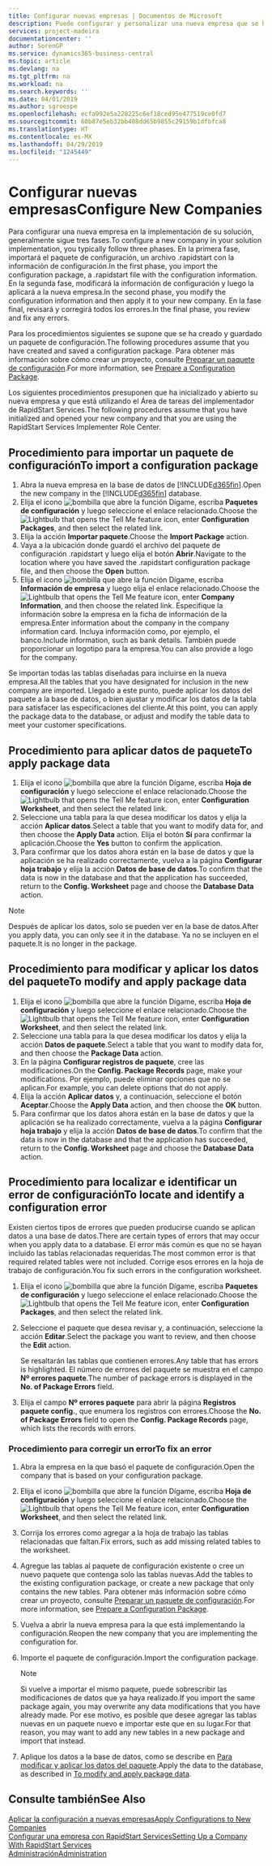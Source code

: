```yaml
---
title: Configurar nuevas empresas | Documentos de Microsoft
description: Puede configurar y personalizar una nueva empresa que se haya creado. Para ajustar la implementación, procederá en tres fases para completar la configuración.
services: project-madeira
documentationcenter: ''
author: SorenGP
ms.service: dynamics365-business-central
ms.topic: article
ms.devlang: na
ms.tgt_pltfrm: na
ms.workload: na
ms.search.keywords: ''
ms.date: 04/01/2019
ms.author: sgroespe
ms.openlocfilehash: ecfa992e5a228225c6ef18ced95e477519ce0fd7
ms.sourcegitcommit: 60b87e5eb32bb408dd65b9855c29159b1dfbfca8
ms.translationtype: HT
ms.contentlocale: es-MX
ms.lasthandoff: 04/29/2019
ms.locfileid: "1245449"
---
```

# <a name="configure-new-companies"></a><span data-ttu-id="da718-104">Configurar nuevas empresas</span><span class="sxs-lookup"><span data-stu-id="da718-104">Configure New Companies</span></span>
<span data-ttu-id="da718-105">Para configurar una nueva empresa en la implementación de su solución, generalmente sigue tres fases.</span><span class="sxs-lookup"><span data-stu-id="da718-105">To configure a new company in your solution implementation, you typically follow three phases.</span></span> <span data-ttu-id="da718-106">En la primera fase, importará el paquete de configuración, un archivo .rapidstart con la información de configuración.</span><span class="sxs-lookup"><span data-stu-id="da718-106">In the first phase, you import the configuration package, a .rapidstart file with the configuration information.</span></span> <span data-ttu-id="da718-107">En la segunda fase, modificará la información de configuración y luego la aplicará a la nueva empresa.</span><span class="sxs-lookup"><span data-stu-id="da718-107">In the second phase, you modify the configuration information and then apply it to your new company.</span></span> <span data-ttu-id="da718-108">En la fase final, revisará y corregirá todos los errores.</span><span class="sxs-lookup"><span data-stu-id="da718-108">In the final phase, you review and fix any errors.</span></span>  

<span data-ttu-id="da718-109">Para los procedimientos siguientes se supone que se ha creado y guardado un paquete de configuración.</span><span class="sxs-lookup"><span data-stu-id="da718-109">The following procedures assume that you have created and saved a configuration package.</span></span> <span data-ttu-id="da718-110">Para obtener más información sobre cómo crear un proyecto, consulte [Preparar un paquete de configuración](admin-how-to-prepare-a-configuration-package.md).</span><span class="sxs-lookup"><span data-stu-id="da718-110">For more information, see [Prepare a Configuration Package](admin-how-to-prepare-a-configuration-package.md).</span></span>  

<span data-ttu-id="da718-111">Los siguientes procedimientos presuponen que ha inicializado y abierto su nueva empresa y que está utilizando el Área de tareas del implementador de RapidStart Services.</span><span class="sxs-lookup"><span data-stu-id="da718-111">The following procedures assume that you have initialized and opened your new company and that you are using the RapidStart Services Implementer Role Center.</span></span>

## <a name="to-import-a-configuration-package"></a><span data-ttu-id="da718-112">Procedimiento para importar un paquete de configuración</span><span class="sxs-lookup"><span data-stu-id="da718-112">To import a configuration package</span></span>  
1. <span data-ttu-id="da718-113">Abra la nueva empresa en la base de datos de [!INCLUDE[d365fin](includes/d365fin_md.md)].</span><span class="sxs-lookup"><span data-stu-id="da718-113">Open the new company in the [!INCLUDE[d365fin](includes/d365fin_md.md)] database.</span></span>  
2. <span data-ttu-id="da718-114">Elija el icono ![bombilla que abre la función Dígame](media/ui-search/search_small.png "Dígame que desea hacer"), escriba **Paquetes de configuración** y luego seleccione el enlace relacionado.</span><span class="sxs-lookup"><span data-stu-id="da718-114">Choose the ![Lightbulb that opens the Tell Me feature](media/ui-search/search_small.png "Tell me what you want to do") icon, enter **Configuration Packages**, and then select the related link.</span></span>  
3. <span data-ttu-id="da718-115">Elija la acción **Importar paquete**.</span><span class="sxs-lookup"><span data-stu-id="da718-115">Choose the **Import Package** action.</span></span>  
4. <span data-ttu-id="da718-116">Vaya a la ubicación donde guardó el archivo del paquete de configuración .rapidstart y luego elija el botón **Abrir**.</span><span class="sxs-lookup"><span data-stu-id="da718-116">Navigate to the location where you have saved the .rapidstart configuration package file, and then choose the **Open** button.</span></span>  
5. <span data-ttu-id="da718-117">Elija el icono ![bombilla que abre la función Dígame](media/ui-search/search_small.png "Dígame que desea hacer"), escriba **Información de empresa** y luego elija el enlace relacionado.</span><span class="sxs-lookup"><span data-stu-id="da718-117">Choose the ![Lightbulb that opens the Tell Me feature](media/ui-search/search_small.png "Tell me what you want to do") icon, enter **Company Information**, and then choose the related link.</span></span> <span data-ttu-id="da718-118">Especifique la información sobre la empresa en la ficha de información de la empresa.</span><span class="sxs-lookup"><span data-stu-id="da718-118">Enter information about the company in the company information card.</span></span> <span data-ttu-id="da718-119">Incluya información como, por ejemplo, el banco.</span><span class="sxs-lookup"><span data-stu-id="da718-119">Include information, such as bank details.</span></span> <span data-ttu-id="da718-120">También puede proporcionar un logotipo para la empresa.</span><span class="sxs-lookup"><span data-stu-id="da718-120">You can also provide a logo for the company.</span></span>  

<span data-ttu-id="da718-121">Se importan todas las tablas diseñadas para incluirse en la nueva empresa.</span><span class="sxs-lookup"><span data-stu-id="da718-121">All the tables that you have designated for inclusion in the new company are imported.</span></span> <span data-ttu-id="da718-122">Llegado a este punto, puede aplicar los datos del paquete a la base de datos, o bien ajustar y modificar los datos de la tabla para satisfacer las especificaciones del cliente.</span><span class="sxs-lookup"><span data-stu-id="da718-122">At this point, you can apply the package data to the database, or adjust and modify the table data to meet your customer specifications.</span></span>  

## <a name="to-apply-package-data"></a><span data-ttu-id="da718-123">Procedimiento para aplicar datos de paquete</span><span class="sxs-lookup"><span data-stu-id="da718-123">To apply package data</span></span>  
1. <span data-ttu-id="da718-124">Elija el icono ![bombilla que abre la función Dígame](media/ui-search/search_small.png "Dígame que desea hacer"), escriba **Hoja de configuración** y luego seleccione el enlace relacionado.</span><span class="sxs-lookup"><span data-stu-id="da718-124">Choose the ![Lightbulb that opens the Tell Me feature](media/ui-search/search_small.png "Tell me what you want to do") icon, enter **Configuration Worksheet**, and then select the related link.</span></span>  
2. <span data-ttu-id="da718-125">Seleccione una tabla para la que desea modificar los datos y elija la acción **Aplicar datos**.</span><span class="sxs-lookup"><span data-stu-id="da718-125">Select a table that you want to modify data for, and then choose the **Apply Data** action.</span></span> <span data-ttu-id="da718-126">Elija el botón **Sí** para confirmar la aplicación.</span><span class="sxs-lookup"><span data-stu-id="da718-126">Choose the **Yes** button to confirm the application.</span></span>
3. <span data-ttu-id="da718-127">Para confirmar que los datos ahora están en la base de datos y que la aplicación se ha realizado correctamente, vuelva a la página **Configurar hoja trabajo** y elija la acción **Datos de base de datos**.</span><span class="sxs-lookup"><span data-stu-id="da718-127">To confirm that the data is now in the database and that the application has succeeded, return to the **Config. Worksheet** page and choose the **Database Data** action.</span></span>  

> [!NOTE]  
>  <span data-ttu-id="da718-128">Después de aplicar los datos, solo se pueden ver en la base de datos.</span><span class="sxs-lookup"><span data-stu-id="da718-128">After you apply data, you can only see it in the database.</span></span> <span data-ttu-id="da718-129">Ya no se incluyen en el paquete.</span><span class="sxs-lookup"><span data-stu-id="da718-129">It is no longer in the package.</span></span>  

## <a name="to-modify-and-apply-package-data"></a><span data-ttu-id="da718-130">Procedimiento para modificar y aplicar los datos del paquete</span><span class="sxs-lookup"><span data-stu-id="da718-130">To modify and apply package data</span></span>  
1. <span data-ttu-id="da718-131">Elija el icono ![bombilla que abre la función Dígame](media/ui-search/search_small.png "Dígame que desea hacer"), escriba **Hoja de configuración** y luego seleccione el enlace relacionado.</span><span class="sxs-lookup"><span data-stu-id="da718-131">Choose the ![Lightbulb that opens the Tell Me feature](media/ui-search/search_small.png "Tell me what you want to do") icon, enter **Configuration Worksheet**, and then select the related link.</span></span>  
2. <span data-ttu-id="da718-132">Seleccione una tabla para la que desea modificar los datos y elija la acción **Datos de paquete**.</span><span class="sxs-lookup"><span data-stu-id="da718-132">Select a table that you want to modify data for, and then choose the **Package Data** action.</span></span>  
3. <span data-ttu-id="da718-133">En la página **Configurar registros de paquete**, cree las modificaciones.</span><span class="sxs-lookup"><span data-stu-id="da718-133">On the **Config. Package Records** page, make your modifications.</span></span> <span data-ttu-id="da718-134">Por ejemplo, puede eliminar opciones que no se aplican.</span><span class="sxs-lookup"><span data-stu-id="da718-134">For example, you can delete options that do not apply.</span></span>  
4. <span data-ttu-id="da718-135">Elija la acción **Aplicar datos** y, a continuación, seleccione el botón **Aceptar**.</span><span class="sxs-lookup"><span data-stu-id="da718-135">Choose the **Apply Data** action, and then choose the **OK** button.</span></span>  
5. <span data-ttu-id="da718-136">Para confirmar que los datos ahora están en la base de datos y que la aplicación se ha realizado correctamente, vuelva a la página **Configurar hoja trabajo** y elija la acción **Datos de base de datos**.</span><span class="sxs-lookup"><span data-stu-id="da718-136">To confirm that the data is now in the database and that the application has succeeded, return to the **Config. Worksheet** page and choose the **Database Data** action.</span></span>  

## <a name="to-locate-and-identify-a-configuration-error"></a><span data-ttu-id="da718-137">Procedimiento para localizar e identificar un error de configuración</span><span class="sxs-lookup"><span data-stu-id="da718-137">To locate and identify a configuration error</span></span>  
<span data-ttu-id="da718-138">Existen ciertos tipos de errores que pueden producirse cuando se aplican datos a una base de datos.</span><span class="sxs-lookup"><span data-stu-id="da718-138">There are certain types of errors that may occur when you apply data to a database.</span></span> <span data-ttu-id="da718-139">El error más común es que no se hayan incluido las tablas relacionadas requeridas.</span><span class="sxs-lookup"><span data-stu-id="da718-139">The most common error is that required related tables were not included.</span></span> <span data-ttu-id="da718-140">Corrige esos errores en la hoja de trabajo de configuración.</span><span class="sxs-lookup"><span data-stu-id="da718-140">You fix such errors in the configuration worksheet.</span></span>

1. <span data-ttu-id="da718-141">Elija el icono ![bombilla que abre la función Dígame](media/ui-search/search_small.png "Dígame que desea hacer"), escriba **Paquetes de configuración** y luego seleccione el enlace relacionado.</span><span class="sxs-lookup"><span data-stu-id="da718-141">Choose the ![Lightbulb that opens the Tell Me feature](media/ui-search/search_small.png "Tell me what you want to do") icon, enter **Configuration Packages**, and then select the related link.</span></span>  
2. <span data-ttu-id="da718-142">Seleccione el paquete que desea revisar y, a continuación, seleccione la acción **Editar**.</span><span class="sxs-lookup"><span data-stu-id="da718-142">Select the package you want to review, and then choose the **Edit** action.</span></span>  

    <span data-ttu-id="da718-143">Se resaltarán las tablas que contienen errores.</span><span class="sxs-lookup"><span data-stu-id="da718-143">Any table that has errors is highlighted.</span></span> <span data-ttu-id="da718-144">El número de errores del paquete se muestra en el campo **Nº errores paquete**.</span><span class="sxs-lookup"><span data-stu-id="da718-144">The number of package errors is displayed in the **No. of Package Errors** field.</span></span>  

3. <span data-ttu-id="da718-145">Elija el campo **Nº errores paquete** para abrir la página **Registros paquete config.**, que enumera los registros con errores.</span><span class="sxs-lookup"><span data-stu-id="da718-145">Choose the **No. of Package Errors** field to open the **Config. Package Records** page, which lists the records with errors.</span></span>  

### <a name="to-fix-an-error"></a><span data-ttu-id="da718-146">Procedimiento para corregir un error</span><span class="sxs-lookup"><span data-stu-id="da718-146">To fix an error</span></span>  
1. <span data-ttu-id="da718-147">Abra la empresa en la que basó el paquete de configuración.</span><span class="sxs-lookup"><span data-stu-id="da718-147">Open the company that is based on your configuration package.</span></span>  
2. <span data-ttu-id="da718-148">Elija el icono ![bombilla que abre la función Dígame](media/ui-search/search_small.png "Dígame que desea hacer"), escriba **Hoja de configuración** y luego seleccione el enlace relacionado.</span><span class="sxs-lookup"><span data-stu-id="da718-148">Choose the ![Lightbulb that opens the Tell Me feature](media/ui-search/search_small.png "Tell me what you want to do") icon, enter **Configuration Worksheet**, and then select the related link.</span></span>  
3. <span data-ttu-id="da718-149">Corrija los errores como agregar a la hoja de trabajo las tablas relacionadas que faltan.</span><span class="sxs-lookup"><span data-stu-id="da718-149">Fix errors, such as add missing related tables to the worksheet.</span></span>  
4. <span data-ttu-id="da718-150">Agregue las tablas al paquete de configuración existente o cree un nuevo paquete que contenga solo las tablas nuevas.</span><span class="sxs-lookup"><span data-stu-id="da718-150">Add the tables to the existing configuration package, or create a new package that only contains the new tables.</span></span> <span data-ttu-id="da718-151">Para obtener más información sobre cómo crear un proyecto, consulte [Preparar un paquete de configuración](admin-how-to-prepare-a-configuration-package.md).</span><span class="sxs-lookup"><span data-stu-id="da718-151">For more information, see [Prepare a Configuration Package](admin-how-to-prepare-a-configuration-package.md).</span></span>  
5. <span data-ttu-id="da718-152">Vuelva a abrir la nueva empresa para la que está implementando la configuración.</span><span class="sxs-lookup"><span data-stu-id="da718-152">Reopen the new company that you are implementing the configuration for.</span></span>  
6. <span data-ttu-id="da718-153">Importe el paquete de configuración.</span><span class="sxs-lookup"><span data-stu-id="da718-153">Import the configuration package.</span></span>  

    > [!NOTE]  
    >  <span data-ttu-id="da718-154">Si vuelve a importar el mismo paquete, puede sobrescribir las modificaciones de datos que ya haya realizado.</span><span class="sxs-lookup"><span data-stu-id="da718-154">If you import the same package again, you may overwrite any data modifications that you have already made.</span></span> <span data-ttu-id="da718-155">Por ese motivo, es posible que desee agregar las tablas nuevas en un paquete nuevo e importar este que en su lugar.</span><span class="sxs-lookup"><span data-stu-id="da718-155">For that reason, you may want to add any new tables in a new package and import that instead.</span></span>  

7. <span data-ttu-id="da718-156">Aplique los datos a la base de datos, como se describe en [Para modificar y aplicar los datos del paquete](admin-how-to-configure-new-companies.md#to-modify-and-apply-package-data).</span><span class="sxs-lookup"><span data-stu-id="da718-156">Apply the data to the database, as described in [To modify and apply package data](admin-how-to-configure-new-companies.md#to-modify-and-apply-package-data).</span></span>

## <a name="see-also"></a><span data-ttu-id="da718-157">Consulte también</span><span class="sxs-lookup"><span data-stu-id="da718-157">See Also</span></span>  
[<span data-ttu-id="da718-158">Aplicar la configuración a nuevas empresas</span><span class="sxs-lookup"><span data-stu-id="da718-158">Apply Configurations to New Companies</span></span>](admin-apply-configuration-to-new-companies.md)  
[<span data-ttu-id="da718-159">Configurar una empresa con RapidStart Services</span><span class="sxs-lookup"><span data-stu-id="da718-159">Setting Up a Company With RapidStart Services</span></span>](admin-set-up-a-company-with-rapidstart.md)  
[<span data-ttu-id="da718-160">Administración</span><span class="sxs-lookup"><span data-stu-id="da718-160">Administration</span></span>](admin-setup-and-administration.md)
